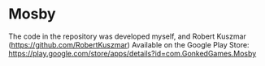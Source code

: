 # Mosby
The code in the repository was developed myself, and Robert Kuszmar (https://github.com/RobertKuszmar)
Available on the Google Play Store: https://play.google.com/store/apps/details?id=com.GonkedGames.Mosby
